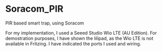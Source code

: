 # Soracom_PIR
PIR based smart trap, using Soracom

For my implementation, I used a Seeed Studio Wio LTE (AU Edition). For demostration purposes, I have shown the lilipad, as the Wio LTE is not available in Fritzing. I have indicated the ports I used and wiring.
